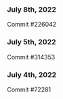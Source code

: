 ### July 8th, 2022

Commit #226042

### July 5th, 2022

Commit #314353


### July 4th, 2022

Commit #72281
